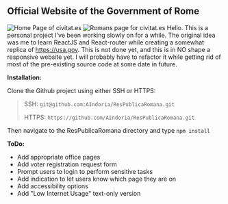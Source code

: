 
## Official Website of the Government of Rome

![Home Page of civitat.es](https://i.imgur.com/uGsSTqx.png)
![Romans page for civitat.es](https://i.imgur.com/QHZY6At.png)
Hello. This is a personal project I've been working slowly on for a while. The original idea was me to learn ReactJS and React-router while creating a somewhat replica of https://usa.gov. This is not done yet, and this is in NO shape a responsive website yet. I will probably have to refactor it while getting rid of most of the pre-existing source code at some date in future.

**Installation:**

Clone the Github project using either SSH or HTTPS:

> SSH:  `git@github.com:AIndoria/ResPublicaRomana.git`
> 
> HTTPS: `https://github.com/AIndoria/ResPublicaRomana.git`

Then navigate to the ResPublicaRomana directory and type `npm install`


**ToDo:**

- Add appropriate office pages
- Add voter registration request form
- Prompt users to login to perform sensitive tasks
- Add indication to let users know which page they are on
- Add accessibility options
- Add "Low Internet Usage" text-only version

